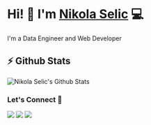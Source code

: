 # Hi! 👋 I'm [Nikola Selic](https://selich.github.io/) 💻

I'm a Data Engineer and Web Developer

## ⚡ Github Stats

![Nikola Selic's Github Stats](https://github-readme-stats.vercel.app/api?username=Selich&theme=dark)

### Let's Connect 🔗

[![](https://img.shields.io/badge/linkedin-%230077B5.svg?&style=for-the-badge&logo=linkedin&logoColor=white&color=F4229F)](https://www.linkedin.com/in/n-selic/)
[![](https://img.shields.io/badge/twitter-%230077B5.svg?&style=for-the-badge&logo=twitter&logoColor=white&color=F4229F)](https://twitter.com/_selich_)
[![](https://img.shields.io/badge/kaggle-%230077B5.svg?&style=for-the-badge&logo=kaggle&logoColor=white&color=F4229F)](https://www.kaggle.com/selich)
